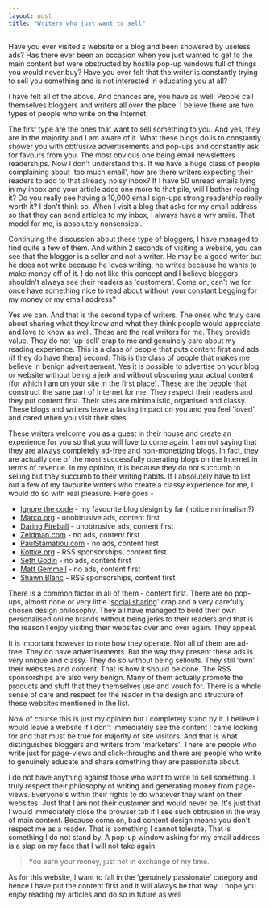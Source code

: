 ```yaml
---
layout: post
title: "Writers who just want to sell"
---
```


Have you ever visited a website or a blog and been showered by useless ads? Has there ever been an occasion when you just wanted to get to the main content but were obstructed by hostile pop-up windows full of things you would never buy? Have you ever felt that the writer is constantly trying to sell you something and is not interested in educating you at all?  

I have felt all of the above. And chances are, you have as well. People call themselves bloggers and writers all over the place. I believe there are two types of people who write on the Internet: 

The first type are the ones that want to sell something to you. And yes, they are in the majority and I am aware of it. What these blogs do is to constantly shower you with obtrusive advertisements and pop-ups and constantly ask for favours from you. The most obvious one being email newsletters readerships. Now I don't understand this. If we have a huge class of people complaining about 'too much email', how are there writers expecting their readers to add to that already noisy inbox? If I have 50 unread emails lying in my inbox and your article adds one more to that pile, will I bother reading it? Do you really see having a 10,000 email sign-ups strong readership really worth it? I don't think so. When I visit a blog that asks for my email address so that they can send articles to my inbox, I always have a wry smile. That model for me, is absolutely nonsensical.  

Continuing the discussion about these type of bloggers, I have managed to find quite a few of them. And within 2 seconds of visiting a website, you can see that the blogger is a seller and not a writer. He may be a good writer but he does not write because he loves writing, he writes because he wants to make money off of it. I do not like this concept and I believe bloggers shouldn't always see their readers as 'customers'. Come on, can't we for once have something nice to read about without your constant begging for my money or my email address?

Yes we can. And that is the second type of writers. The ones who truly care about sharing what they know and what they think people would appreciate and love to know as well. These are the real writers for me. They provide value. They do not 'up-sell' crap to me and genuinely care about my reading experience. This is a class of people that puts content first and ads (if they do have them) second. This is the class of people that makes me believe in benign advertisement. Yes it is possible to advertise on your blog or website without being a jerk and without obscuring your actual content (for which I am on your site in the first place). These are the people that construct the sane part of Internet for me. They respect their readers and they put content first. Their sites are minimalistic, organised and classy. These blogs and writers leave a lasting impact on you and you feel 'loved' and cared when you visit their sites. 

These writers welcome you as a guest in their house and create an experience for you so that you will love to come again. I am not saying that they are always completely ad-free and non-monetizing blogs. In fact, they are actually one of the most successfully operating blogs on the Internet in terms of revenue. In my opinion, it is because they do not succumb to selling but they succumb to their writing habits. If I absolutely have to list out a few of my favourite writers who create a classy experience for me, I would do so with real pleasure. Here goes -

- [Ignore the code](http://ignorethecode.net) - my favourite blog design by far (notice minimalism?)
- [Marco.org](http://www.marco.org)  - unobtrusive ads, content first
- [Daring Fireball](http://daringfireball.net)  - unobtrusive ads, content first
- [Zeldman.com](http://zeldman.com)  - no ads, content first
- [PaulStamatiou.com](http://paulstamatiou.com) - no ads, content first
- [Kottke.org](http://kottke.org)  - RSS sponsorships, content first
- [Seth Godin](http://sethgodin.typepad.com)  - no ads, content first
- [Matt Gemmell](http://mattgemmell.com)  - no ads, content first
- [Shawn Blanc](http://shawnblanc.net)  - RSS sponsorships, content first

There is a common factor in all of them - content first. There are no pop-ups, almost none or very little '[social sharing](https://twitter.com/halvorson/status/363653318184165376)' crap and a very carefully chosen design philosophy. They all have managed to build their own personalised online brands without being jerks to their readers and that is the reason I enjoy visiting their websites over and over again. They appeal.  

It is important however to note how they operate. Not all of them are ad-free. They do have advertisements. But the way they present these ads is very unique and classy. They do so without being sellouts. They still 'own' their websites and content. That is how it should be done. The RSS sponsorships are also very benign. Many of them actually promote the products and stuff that they themselves use and vouch for. There is a whole sense of care and respect for the reader in the design and structure of these websites mentioned in the list. 

Now of course this is just my opinion but I completely stand by it. I believe I would leave a website if I don't immediately see the content I came looking for and that must be true for majority of site visitors.  And that is what distinguishes bloggers and writers from 'marketers'. There are people who write just for page-views and click-throughs and there are people who write to genuinely educate and share something they are passionate about. 

I do not have anything against those who want to write to sell something. I truly respect their philosophy of writing and generating money from page-views. Everyone's within their rights to do whatever they want on their websites. Just that I am not their customer and would never be. It's just that I would immediately close the browser tab if I see such obtrusion in the way of main content. Because come on, bad content design means you don't respect me as a reader. That is something I cannot tolerate. That is something I do not stand by. A pop-up window asking for my email address is a slap on my face that I will not take again. 

> You earn your money, just not in exchange of my time. 

As for this website, I want to fall in the 'genuinely passionate' category and hence I have put the content first and it will always be that way. I hope you enjoy reading my articles and do so in future as well